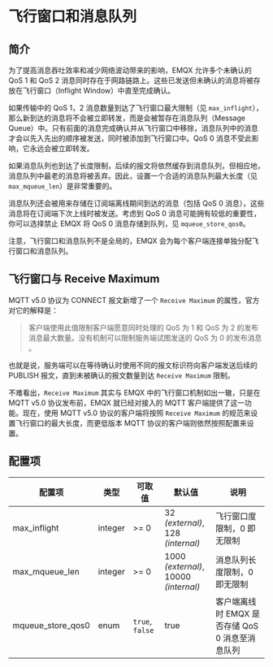 # 飞行窗口和消息队列

## 简介

为了提高消息吞吐效率和减少网络波动带来的影响，EMQX 允许多个未确认的 QoS 1 和 QoS 2 消息同时存在于网路链路上。这些已发送但未确认的消息将被存放在飞行窗口（Inflight Window）中直至完成确认。

如果传输中的 QoS 1，2 消息数量到达了飞行窗口最大限制（见 `max_inflight`），那么新到达的消息将不会被立即转发，而是会被暂存在消息队列（Message Queue）中。只有前面的消息完成确认并从飞行窗口中移除，消息队列中的消息才会以先入先出的顺序被发送，同时被添加到飞行窗口中。QoS 0 消息不受此影响，它永远会被立即转发。

如果消息队列也到达了长度限制，后续的报文将依然缓存到消息队列，但相应地，消息队列中最老的消息将被丢弃。因此，设置一个合适的消息队列最大长度（见 `max_mqueue_len`）是非常重要的。

消息队列还会被用来存储在订阅端离线期间到达的消息（包括 QoS 0 消息），这些消息将在订阅端下次上线时被发送。考虑到 QoS 0 消息可能拥有较低的重要性，你可以选择禁止 EMQX 将 QoS 0 消息存储到队列，见 `mqueue_store_qos0`。

注意，飞行窗口和消息队列不是全局的，EMQX 会为每个客户端连接单独分配飞行窗口和消息队列。

## 飞行窗口与 Receive Maximum

MQTT v5.0 协议为 CONNECT 报文新增了一个 `Receive Maximum` 的属性，官方对它的解释是：

> 客户端使用此值限制客户端愿意同时处理的 QoS 为 1 和 QoS 为 2 的发布消息最大数量。没有机制可以限制服务端试图发送的 QoS 为 0 的发布消息 。

也就是说，服务端可以在等待确认时使用不同的报文标识符向客户端发送后续的 PUBLISH 报文，直到未被确认的报文数量到达 `Receive Maximum` 限制。

不难看出，`Receive Maximum` 其实与 EMQX 中的飞行窗口机制如出一辙，只是在 MQTT v5.0 协议发布前，EMQX 就已经对接入的 MQTT 客户端提供了这一功能。现在，使用 MQTT v5.0 协议的客户端将按照 `Receive Maximum` 的规范来设置飞行窗口的最大长度，而更低版本 MQTT 协议的客户端则依然按照配置来设置。

## 配置项

| 配置项            | 类型    | 可取值            | 默认值                                     | 说明                                                   |
| ----------------- | ------- | ----------------- | ------------------------------------------ | ------------------------------------------------------ |
| max_inflight      | integer | >= 0              | 32 *(external)*,<br /> 128 *(internal)*    | 飞行窗口度限制，0 即无限制                    |
| max_mqueue_len    | integer | >= 0              | 1000 *(external)*,<br />10000 *(internal)* | 消息队列长度限制，0 即无限制                     |
| mqueue_store_qos0 | enum    | `true`, `false`   | true                                       | 客户端离线时 EMQX 是否存储 QoS 0 消息至消息队列 |







